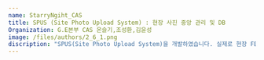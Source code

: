 ```yaml
---
name: StarryNgiht_CAS
title: SPUS (Site Photo Upload System) : 현장 사진 중앙 관리 및 DB
Organization: G.E본부 CAS 온슬기,조성환,김윤성
image: /files/authors/2_6_1.png
discription: "SPUS(Site Photo Upload System)을 개발하였습니다. 실제로 현장 FE나 공사경험을 수행하면서 개인장비로 촬영하였던 현장 사진들이 파편화되어 관리되고, 나중에 사진 관련 정보들을 열람할 때 어떤 사진이었는지 알기 어려운 부분이 있었기에 그런 부분들을 편리하게 DB화 해서 그 Data들을 취합/관리할 수 있는 시스템을 개발하고자 하였습니다. 개인 스마트폰에서 현장사진을 촬영을 하면서 함께 촬영한 사진의 정보를 기입하면, SharePoint에 그 Data들이 업로드가 되고, 나중에 App을 통해서 열람/수정/메일발송 할 수 있고, 추가로 작업일보로 Publishing해서 여러 사람들에게 공유도 해주는 확장성도 있는 App입니다."
---
```

